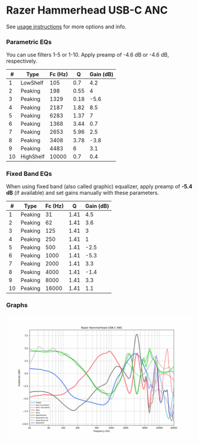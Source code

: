 # Razer Hammerhead USB-C ANC
See [usage instructions](https://github.com/jaakkopasanen/AutoEq#usage) for more options and info.

### Parametric EQs
You can use filters 1-5 or 1-10. Apply preamp of -4.6 dB or -4.6 dB, respectively.

|   # | Type      |   Fc (Hz) |    Q |   Gain (dB) |
|-----|-----------|-----------|------|-------------|
|   1 | LowShelf  |       105 | 0.7  |         4.2 |
|   2 | Peaking   |       198 | 0.55 |         4   |
|   3 | Peaking   |      1329 | 0.18 |        -5.6 |
|   4 | Peaking   |      2187 | 1.82 |         8.5 |
|   5 | Peaking   |      6283 | 1.37 |         7   |
|   6 | Peaking   |      1368 | 3.44 |         0.7 |
|   7 | Peaking   |      2653 | 5.96 |         2.5 |
|   8 | Peaking   |      3408 | 3.78 |        -3.8 |
|   9 | Peaking   |      4483 | 6    |         3.1 |
|  10 | HighShelf |     10000 | 0.7  |         0.4 |

### Fixed Band EQs
When using fixed band (also called graphic) equalizer, apply preamp of **-5.4 dB** (if available) and set gains manually with these parameters.

|   # | Type    |   Fc (Hz) |    Q |   Gain (dB) |
|-----|---------|-----------|------|-------------|
|   1 | Peaking |        31 | 1.41 |         4.5 |
|   2 | Peaking |        62 | 1.41 |         3.6 |
|   3 | Peaking |       125 | 1.41 |         3   |
|   4 | Peaking |       250 | 1.41 |         1   |
|   5 | Peaking |       500 | 1.41 |        -2.5 |
|   6 | Peaking |      1000 | 1.41 |        -5.3 |
|   7 | Peaking |      2000 | 1.41 |         3.3 |
|   8 | Peaking |      4000 | 1.41 |        -1.4 |
|   9 | Peaking |      8000 | 1.41 |         3.3 |
|  10 | Peaking |     16000 | 1.41 |         1.1 |

### Graphs
![](./Razer%20Hammerhead%20USB-C%20ANC.png)
